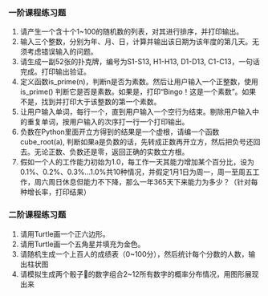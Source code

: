 ### 一阶课程练习题

1. 请产生一个含十个1~100的随机数的列表，对其进行排序，并打印输出。
2. 输入三个整数，分别为年、月、日，计算并输出该日期为该年度的第几天。无须考虑错误输入的问题。
3. 请生成一副52张的扑克牌，编号为S1-S13, H1-H13, D1-D13, C1-C13，一句话完成。打印输出验证。
4. 定义函数is_prime(n)，判断n是否为素数。然后让用户输入一个正整数，使用is_prime() 判断它是否是素数。如果是，打印“Bingo！这是一个素数”。如果不是，找到并打印大于该整数的第一个素数。
5. 让用户输入单词，每行一个，直到用户输入一个空行为结束。剔除用户输入中的重复单词，按用户输入的次序打一行一个打印输出。
6. 负数在Python里面开立方得到的结果是一个虚根，请编一个函数cube_root(a), 判断如果a是负数的话，先转成正数再开立方，然后把负号还回去。无论正数、负数还是零，返回正确的实数立方根。
7. 假如一个人的工作能力初始为1.0，每工作一天其能力增加某个百分比，设为0.1%、0.2%、0.3%...1.0%共10种情况，并假定1月1日为周一，周一至周五工作，周六周日休息但能力不下降，那么一年365天下来能力为多少？（针对每种增长率，打印结果）

### 二阶课程练习题

1. 请用Turtle画一个正六边形。
2. 请用Turtle画一个五角星并填充为金色。
3. 请随机生成一个上百人的成绩表（0~100分），然后统计每个分数的人数，输出柱状图
4. 请模拟生成两个骰子🎲的数字组合2~12所有数字的概率分布情况，用图形展现出来